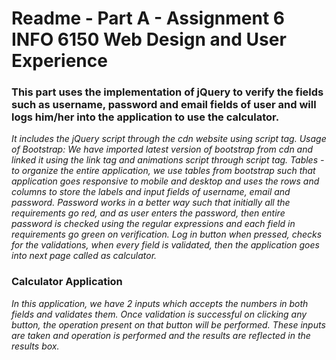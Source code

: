 # Readme - Part A - Assignment 6 INFO 6150 Web Design and User Experience
### This part uses the implementation of jQuery to verify the fields such as username, password and email fields of user and will logs him/her into the application to use the calculator.
*It includes the jQuery script through the cdn website using script tag.*
*Usage of Bootstrap: We have imported latest version of bootstrap from cdn and linked it using the link tag and animations script through script tag.*
*Tables - to organize the entire application, we use tables from bootstrap such that application goes responsive to mobile and desktop and uses the rows and columns to store the labels and input fields of username, email and password.*
*Password works in a better way such that initially all the requirements go red, and as user enters the password, then entire password is checked using the regular expressions and each field in requirements go green on verification.*
*Log in button when pressed, checks for the validations, when every field is validated, then the application goes into next page called as calculator.*
### Calculator Application
*In this application, we have 2 inputs which accepts the numbers in both fields and validates them. Once validation is successful on clicking any button, the operation present on that button will be performed.*
*These inputs are taken and operation is performed and the results are reflected in the results box.*